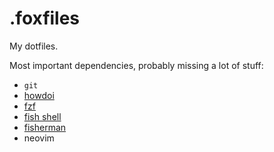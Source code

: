 # .foxfiles
My dotfiles. 

Most important dependencies, probably missing a lot of stuff:
* `git`
* [howdoi](https://github.com/gleitz/howdoi)
* [fzf](https://github.com/junegunn/fzf)
* [fish shell](https://fishshell.com)
* [fisherman](https://github.com/fisherman/fisherman)
* neovim

